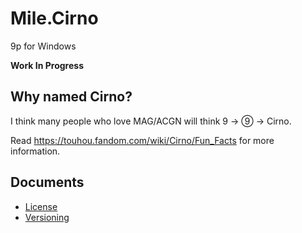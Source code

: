 ﻿# Mile.Cirno

9p for Windows

**Work In Progress**

## Why named Cirno?

I think many people who love MAG/ACGN will think 9 -> ⑨ -> Cirno.

Read https://touhou.fandom.com/wiki/Cirno/Fun_Facts for more information.

## Documents

- [License](License.md)
- [Versioning](Documents/Versioning.md)
